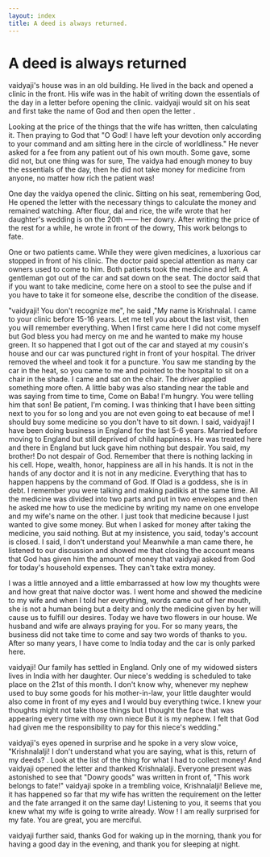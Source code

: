 ```yaml
---
layout: index
title: A deed is always returned.
---
```

# A deed is always returned

vaidyaji's house was in an old building. He lived in the back and opened a clinic in the front. His wife was in the habit of writing down the essentials of the day in a letter before opening the clinic. vaidyaji would sit on his seat and first take the name of God and then open the letter .

Looking at the price of the things that the wife has written, then calculating it. Then praying to God that "O God! I have left your devotion only according to your command and am sitting here in the circle of worldliness." He never asked for a fee from any patient out of his own mouth. Some gave, some did not, but one thing was for sure, The vaidya had enough money to buy the essentials of the day, then he did not take money for medicine from anyone, no matter how rich the patient was!

One day the vaidya opened the clinic. Sitting on his seat, remembering God, He opened the letter with the necessary things to calculate the money and remained watching. After flour, dal and rice, the wife wrote that her daughter's wedding is on the 20th —— her dowry. After writing the price of the rest for a while, he wrote in front of the dowry, This work belongs to fate.

One or two patients came. While they were given medicines, a luxorious car stopped in front of his clinic. The doctor paid special attention as many car owners used to come to him. Both patients took the medicine and left. A gentleman got out of the car and sat down on the seat. The doctor said that if you want to take medicine, come here on a stool to see the pulse and if you have to take it for someone else, describe the condition of the disease.

"vaidyaji! You don't recognize me", he said ,"My name is Krishnalal. I came to your clinic before 15-16 years. Let me tell you about the last visit, then you will remember everything. When I first came here I did not come myself but God bless you
had mercy on me and he wanted to make my house green. It so happened that I got out of the car and stayed at my cousin's house and our car was punctured right in front of your hospital. The driver removed the wheel and took it for a puncture. You saw me standing by the car in the heat, so you came to me and pointed to the hospital to sit on a chair in the shade. I came and sat on the chair. The driver applied something more often.
A little baby was also standing near the table and was saying from time to time, Come on Baba! I'm hungry. You were telling him that son! Be patient, I'm coming. I was thinking that I have been sitting next to you for so long and you are not even going to eat because of me! I should buy some medicine so you don't have to sit down. I said, vaidyaji! I have been doing business in England for the last 5-6 years. Married before moving to England but still deprived of child happiness. He was treated here and there in England but luck gave him nothing but despair.
You said, my brother! Do not despair of God. Remember that there is nothing lacking in his cell. Hope, wealth, honor, happiness are all in his hands. It is not in the hands of any doctor and it is not in any medicine. Everything that has to happen happens by the command of God. If Olad is a goddess, she is in debt. I remember you were talking and making padikis at the same time. All the medicine was divided into two parts and put in two envelopes and then he asked me how to use the medicine by writing my name on one envelope and my wife's name on the other.
I just took that medicine because I just wanted to give some money. But when I asked for money after taking the medicine, you said nothing. But at my insistence, you said, today's account is closed.
I said, I don't understand you! Meanwhile a man came there, he listened to our discussion and showed me that closing the account means that God has given him the amount of money that vaidyaji asked from God for today's household expenses. They can't take extra money.

I was a little annoyed and a little embarrassed at how low my thoughts were and how great that naive doctor was. I went home and showed the medicine to my wife and when I told her everything, words came out of her mouth, she is not a human being but a deity and only the medicine given by her will cause us to fulfill our desires. Today we have two flowers in our house. We husband and wife are always praying for you. For so many years, the business did not take time to come and say two words of thanks to you. After so many years, I have come to India today and the car is only parked here.

vaidyaji! Our family has settled in England. Only one of my widowed sisters lives in India with her daughter. Our niece's wedding is scheduled to take place on the 21st of this month. I don't know why, whenever my nephew used to buy some goods for his mother-in-law, your little daughter would also come in front of my eyes and I would buy everything twice. I knew your thoughts might not take those things but I thought the face that was appearing every time with my own niece But it is my nephew. I felt that God had given me the responsibility to pay for this niece's wedding."

vaidyaji's eyes opened in surprise and he spoke in a very slow voice, "Krishnalalji! I don't understand what you are saying, what is this, return of my deeds? . Look at the list of the thing for what I had to collect money! And vaidyaji opened the letter and thanked Krishnalalji. Everyone present was astonished to see that "Dowry goods" was written in front of, "This work belongs to fate!" vaidyaji spoke in a trembling voice, Krishnalalji! Believe me, it has happened so far that my wife has written the requirement on the letter and the fate arranged it on the same day! Listening to you, it seems that you knew what my wife is going to write already. Wow ! I am really surprised for my fate. You are great, you are merciful.

vaidyaji further said, thanks God for waking up in the morning, thank you for having a good day in the evening, and thank you for sleeping at night.
